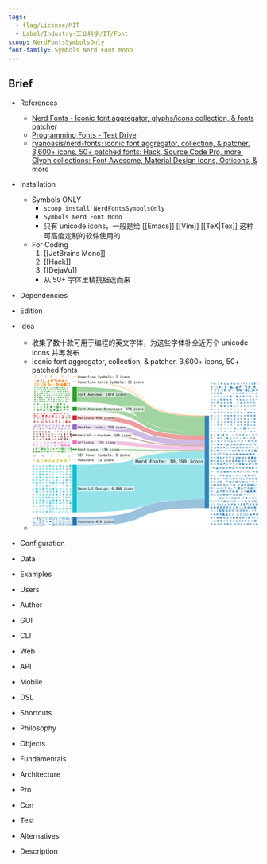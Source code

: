 ```yaml
---
tags:
  - flag/License/MIT
  - Label/Industry-工业科学/IT/Font
scoop: NerdFontsSymbolsOnly
font-family: Symbols Nerd Font Mono
---
```


## Brief

- References
    - [Nerd Fonts - Iconic font aggregator, glyphs/icons collection, & fonts patcher](https://www.nerdfonts.com/font-downloads)
    - [Programming Fonts - Test Drive](https://www.programmingfonts.org/)
    - [ryanoasis/nerd-fonts: Iconic font aggregator, collection, & patcher. 3,600+ icons, 50+ patched fonts: Hack, Source Code Pro, more. Glyph collections: Font Awesome, Material Design Icons, Octicons, & more](https://github.com/ryanoasis/nerd-fonts)

- Installation
    - Symbols ONLY
        - `scoop install NerdFontsSymbolsOnly`
        - `Symbols Nerd Font Mono`
        - 只有 unicode icons，一般是给 [[Emacs]] [[Vim]] [[TeX|Tex]] 这种可高度定制的软件使用的
    - For Coding
        1. [[JetBrains Mono]]
        2. [[Hack]]
        3. [[DejaVu]]
        - 从 50+ 字体里精挑细选而来

- Dependencies

- Edition

- Idea
    - 收集了数十款可用于编程的英文字体，为这些字体补全近万个 unicode icons 并再发布
    - Iconic font aggregator, collection, & patcher. 3,600+ icons, 50+ patched fonts
    - ![](https://github.com/ryanoasis/nerd-fonts/raw/master/images/sankey-glyphs-combined-diagram.svg)

- Configuration

- Data

- Examples

- Users

- Author

- GUI

- CLI

- Web

- API

- Mobile

- DSL

- Shortcuts

- Philosophy

- Objects

- Fundamentals

- Architecture

- Pro

- Con

- Test

- Alternatives

- Description
